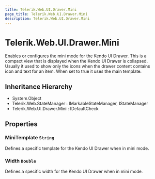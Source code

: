 ```yaml
---
title: Telerik.Web.UI.Drawer.Mini
page_title: Telerik.Web.UI.Drawer.Mini
description: Telerik.Web.UI.Drawer.Mini
---
```


# Telerik.Web.UI.Drawer.Mini

Enables or configures the mini mode for the Kendo UI Drawer. This is a compact view that is displayed when the Kendo UI Drawer is collapsed. Usually it used to show only the icons when the drawer content contains icon and text for an item. When set to true it uses the main template.

## Inheritance Hierarchy

* System.Object
* Telerik.Web.StateManager : IMarkableStateManager, IStateManager
* Telerik.Web.UI.Drawer.Mini : IDefaultCheck

## Properties

###  MiniTemplate `String`

Defines a specific template for the Kendo UI Drawer when in mini mode.

###  Width `Double`

Defines a specific width for the Kendo UI Drawer when in mini mode.

